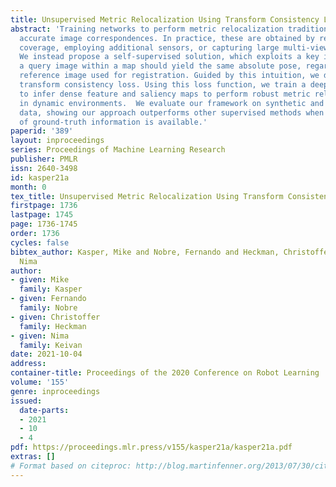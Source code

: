 ```yaml
---
title: Unsupervised Metric Relocalization Using Transform Consistency Loss
abstract: 'Training networks to perform metric relocalization traditionally requires
  accurate image correspondences. In practice, these are obtained by restricting domain
  coverage, employing additional sensors, or capturing large multi-view datasets.
  We instead propose a self-supervised solution, which exploits a key insight: localizing
  a query image within a map should yield the same absolute pose, regardless of the
  reference image used for registration. Guided by this intuition, we derive a novel
  transform consistency loss. Using this loss function, we train a deep neural network
  to infer dense feature and saliency maps to perform robust metric relocalization
  in dynamic environments.  We evaluate our framework on synthetic and real-world
  data, showing our approach outperforms other supervised methods when a limited amount
  of ground-truth information is available.'
paperid: '389'
layout: inproceedings
series: Proceedings of Machine Learning Research
publisher: PMLR
issn: 2640-3498
id: kasper21a
month: 0
tex_title: Unsupervised Metric Relocalization Using Transform Consistency Loss
firstpage: 1736
lastpage: 1745
page: 1736-1745
order: 1736
cycles: false
bibtex_author: Kasper, Mike and Nobre, Fernando and Heckman, Christoffer and Keivan,
  Nima
author:
- given: Mike
  family: Kasper
- given: Fernando
  family: Nobre
- given: Christoffer
  family: Heckman
- given: Nima
  family: Keivan
date: 2021-10-04
address:
container-title: Proceedings of the 2020 Conference on Robot Learning
volume: '155'
genre: inproceedings
issued:
  date-parts:
  - 2021
  - 10
  - 4
pdf: https://proceedings.mlr.press/v155/kasper21a/kasper21a.pdf
extras: []
# Format based on citeproc: http://blog.martinfenner.org/2013/07/30/citeproc-yaml-for-bibliographies/
---
```

